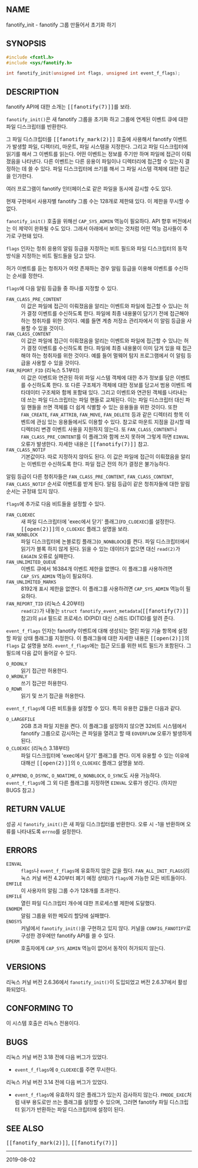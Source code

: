 ## NAME

fanotify_init - fanotify 그룹 만들어서 초기화 하기

## SYNOPSIS

```c
#include <fcntl.h>
#include <sys/fanotify.h>

int fanotify_init(unsigned int flags, unsigned int event_f_flags);
```

## DESCRIPTION

fanotify API에 대한 소개는 <tt>[[fanotify(7)]]</tt>를 보라.

`fanotify_init()`은 새 fanotify 그룹을 초기화 하고 그룹에 연계된 이벤트 큐에 대한 파일 디스크립터를 반환한다.

그 파일 디스크립터를 <tt>[[fanotify_mark(2)]]</tt> 호출에 사용해서 fanotify 이벤트가 발생할 파일, 디렉터리, 마운트, 파일 시스템을 지정한다. 그리고 파일 디스크립터에 읽기를 해서 그 이벤트를 읽는다. 어떤 이벤트는 정보를 주기만 하며 파일에 접근이 이뤄졌음을 나타낸다. 다른 이벤트는 다른 응용이 파일이나 디렉터리에 접근할 수 있는지 결정하는 데 쓸 수 있다. 파일 디스크립터에 쓰기를 해서 그 파일 시스템 객체에 대한 접근을 인가한다.

여러 프로그램이 fanotify 인터페이스로 같은 파일을 동시에 감시할 수도 있다.

현재 구현에서 사용자별 fanotify 그룹 수는 128개로 제한돼 있다. 이 제한을 무시할 수 없다.

`fanotify_init()` 호출을 위해선 `CAP_SYS_ADMIN` 역능이 필요하다. API 향후 버전에서는 이 제약이 완화될 수도 있다. 그래서 아래에서 보이는 것처럼 어떤 역능 검사들이 추가로 구현돼 있다.

`flags` 인자는 청취 응용의 알림 등급을 지정하는 비트 필드와 파일 디스크립터의 동작 방식을 지정하는 비트 필드들을 담고 있다.

허가 이벤트를 듣는 청취자가 여럿 존재하는 경우 알림 등급을 이용해 이벤트를 수신하는 순서를 정한다.

`flags`에 다음 알림 등급들 중 하나를 지정할 수 있다.

<dl>
<dt><code>FAN_CLASS_PRE_CONTENT</code></dt>
<dd>이 값은 파일에 접근이 이뤄졌음을 알리는 이벤트와 파일에 접근할 수 있냐는 허가 결정 이벤트를 수신하도록 한다. 파일에 최종 내용물이 담기기 전에 접근해야 하는 청취자를 위한 것이다. 예를 들면 계층 저장소 관리자에서 이 알림 등급을 사용할 수 있을 것이다.</dd>

<dt><code>FAN_CLASS_CONTENT</code></dt>
<dd>이 값은 파일에 접근이 이뤄졌음을 알리는 이벤트와 파일에 접근할 수 있냐는 허가 결정 이벤트를 수신하도록 한다. 파일에 최종 내용물이 이미 담겨 있을 때 접근해야 하는 청취자를 위한 것이다. 예를 들어 멀웨어 탐지 프로그램에서 이 알림 등급을 사용할 수 있을 것이다.</dd>

<dt><code>FAN_REPORT_FID</code> (리눅스 5.1부터)</dt>
<dd>이 값은 이벤트와 연관된 하위 파일 시스템 객체에 대한 추가 정보를 담은 이벤트를 수신하도록 한다. 또 다른 구조체가 객체에 대한 정보를 담고서 범용 이벤트 메타데이터 구조체와 함께 포함돼 있다. 그리고 이벤트와 연관된 객체를 나타내는 데 쓰는 파일 디스크립터는 파일 핸들로 교체된다. 이는 파일 디스크립터 대신 파일 핸들을 쓰면 객체를 더 쉽게 식별할 수 있는 응용들을 위한 것이다. 또한 <code>FAN_CREATE</code>, <code>FAN_ATTRIB</code>, <code>FAN_MOVE</code>, <code>FAN_DELETE</code> 등과 같은 디렉터리 항목 이벤트에 관심 있는 응용들에서도 이용할 수 있다. 참고로 마운트 지점을 감시할 때 디렉터리 변경 이벤트 사용을 지원하지 않는다. 또 <code>FAN_CLASS_CONTENT</code>나 <code>FAN_CLASS_PRE_CONTENT</code>를 이 플래그와 함께 쓰지 못하며 그렇게 하면 <code>EINVAL</code> 오류가 발생한다. 자세한 내용은 <tt>[[fanotify(7)]]</tt> 참고.</dd>

<dt><code>FAN_CLASS_NOTIF</code></dt>
<dd>기본값이다. 따로 지정하지 않아도 된다. 이 값은 파일에 접근이 이뤄졌음을 알리는 이벤트만 수신하도록 한다. 파일 접근 전의 허가 결정은 불가능하다.</dd>
</dl>

알림 등급이 다른 청취자들은 `FAN_CLASS_PRE_CONTENT`, `FAN_CLASS_CONTENT`, `FAN_CLASS_NOTIF` 순서로 이벤트를 받게 된다. 알림 등급이 같은 청취자들에 대한 알림 순서는 규정돼 있지 않다.

`flags`에 추가로 다음 비트들을 설정할 수 있다.

<dl>
<dt><code>FAN_CLOEXEC</code></dt>
<dd>새 파일 디스크립터에 'exec에서 닫기' 플래그(<code>FD_CLOEXEC</code>)를 설정한다. <tt>[[open(2)]]</tt>의 <code>O_CLOEXEC</code> 플래그 설명을 보라.</dd>

<dt><code>FAN_NONBLOCK</code></dt>
<dd>파일 디스크립터에 논블로킹 플래그(<code>O_NONBLOCK</code>)를 켠다. 파일 디스크립터에서 읽기가 블록 하지 않게 된다. 읽을 수 있는 데이터가 없으면 대신 <code>read(2)</code>가 <code>EAGAIN</code> 오류로 실패한다.</dd>

<dt><code>FAN_UNLIMITED_QUEUE</code></dt>
<dd>이벤트 큐에서 16384개 이벤트 제한을 없앤다. 이 플래그를 사용하려면 <code>CAP_SYS_ADMIN</code> 역능이 필요하다.</dd>

<dt><code>FAN_UNLIMITED_MARKS</code></dt>
<dd>8192개 표시 제한을 없앤다. 이 플래그를 사용하려면 <code>CAP_SYS_ADMIN</code> 역능이 필요하다.</dd>

<dt><code>FAN_REPORT_TID</code> (리눅스 4.20부터)</dt>
<dd><code>read(2)</code>가 내놓는 <code>struct fanotify_event_metadata</code>(<tt>[[fanotify(7)]]</tt> 참고)의 <code>pid</code> 필드로 프로세스 ID(PID) 대신 스레드 ID(TID)를 알려 준다.</dd>
</dl>

`event_f_flags` 인자는 fanotify 이벤트에 대해 생성되는 열린 파일 기술 항목에 설정할 파일 상태 플래그를 지정한다. 이 플래그들에 대한 자세한 내용은 <tt>[[open(2)]]</tt>의 `flags` 값 설명을 보라. `event_f_flags`에는 접근 모드를 위한 비트 필드가 포함된다. 그 필드에 다음 값이 들어갈 수 있다.

<dl>
<dt><code>O_RDONLY</code></dt>
<dd>읽기 접근만 허용한다.</dd>

<dt><code>O_WRONLY</code></dt>
<dd>쓰기 접근만 허용한다.</dd>

<dt><code>O_RDWR</code></dt>
<dd>읽기 및 쓰기 접근을 허용한다.</dd>
</dl>

`event_f_flags`에 다른 비트들을 설정할 수 있다. 특히 유용한 값들은 다음과 같다.

<dl>
<dt><code>O_LARGEFILE</code></dt>
<dd>2GB 초과 파일 지원을 켠다. 이 플래그를 설정하지 않으면 32비트 시스템에서 fanotify 그룹으로 감시하는 큰 파일을 열려고 할 때 <code>EOVERFLOW</code> 오류가 발생하게 된다.</dd>

<dt><code>O_CLOEXEC</code> (리눅스 3.18부터)</dt>
<dd>파일 디스크립터에 'exec에서 닫기' 플래그를 켠다. 이게 유용할 수 있는 이유에 대해선 <tt>[[open(2)]]</tt>의 <code>O_CLOEXEC</code> 플래그 설명을 보라.</dd>
</dl>

`O_APPEND`, `O_DSYNC`, `O_NOATIME`, `O_NONBLOCK`, `O_SYNC`도 사용 가능하다. `event_f_flags`에 그 외 다른 플래그를 지정하면 `EINVAL` 오류가 생긴다. (하지만 BUGS 참고.)

## RETURN VALUE

성공 시 `fanotify_init()`은 새 파일 디스크립터를 반환한다. 오류 시 -1을 반환하며 오류를 나타내도록 `errno`를 설정한다.

## ERRORS

<dl>
<dt><code>EINVAL</code></dt>
<dd><code>flags</code>나 <code>event_f_flags</code>에 유효하지 않은 값을 줬다. <code>FAN_ALL_INIT_FLAGS</code>(리눅스 커널 버전 4.20부터 폐기 예정 상태)가 <code>flags</code>에 가능한 모든 비트들이다.</dd>
<dt><code>EMFILE</code></dt>
<dd>이 사용자의 알림 그룹 수가 128개를 초과한다.</dd>
<dt><code>EMFILE</code></dt>
<dd>열린 파일 디스크립터 개수에 대한 프로세스별 제한에 도달했다.</dd>
<dt><code>ENOMEM</code></dt>
<dd>알림 그룹을 위한 메모리 할당에 실패했다.</dd>
<dt><code>ENOSYS</code></dt>
<dd>커널에서 <code>fanotify_init()</code>을 구현하고 있지 않다. 커널을 <code>CONFIG_FANOTIFY</code>로 구성한 경우에만 fanotify API를 쓸 수 있다.</dd>
<dt><code>EPERM</code></dt>
<dd>호출자에게 <code>CAP_SYS_ADMIN</code> 역능이 없어서 동작이 허가되지 않는다.</dd>
</dl>

## VERSIONS

리눅스 커널 버전 2.6.36에서 `fanotify_init()`이 도입되었고 버전 2.6.37에서 활성화되었다.

## CONFORMING TO

이 시스템 호출은 리눅스 전용이다.

## BUGS

리눅스 커널 버전 3.18 전에 다음 버그가 있었다.

* `event_f_flags`에 `O_CLOEXEC`를 주면 무시한다.

리눅스 커널 버전 3.14 전에 다음 버그가 있었다.

* `event_f_flags`에 유효하지 않은 플래그가 있는지 검사하지 않는다. `FMODE_EXEC`처럼 내부 용도로만 쓰는 플래그를 설정할 수 있으며, 그러면 fanotify 파일 디스크립터 읽기가 반환하는 파일 디스크립터에 설정이 된다.

## SEE ALSO

<tt>[[fanotify_mark(2)]]</tt>, <tt>[[fanotify(7)]]</tt>

----

2019-08-02
